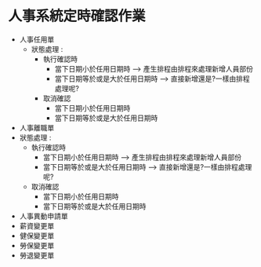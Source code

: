 ﻿# 人事系統定時確認作業

- 人事任用單
  - 狀態處理 : 
    - 執行確認時
      - 當下日期小於任用日期時 --> 產生排程由排程來處理新增人員部份
      - 當下日期等於或是大於任用日期時 --> 直接新增還是?一樣由排程處理呢?
    - 取消確認
      - 當下日期小於任用日期時 
      - 當下日期等於或是大於任用日期時
- 人事離職單
- 狀態處理 : 
    - 執行確認時
      - 當下日期小於任用日期時 --> 產生排程由排程來處理新增人員部份
      - 當下日期等於或是大於任用日期時 --> 直接新增還是?一樣由排程處理呢?
    - 取消確認
      - 當下日期小於任用日期時 
      - 當下日期等於或是大於任用日期時
- 人事異動申請單
- 薪資變更單
- 健保變更單
- 勞保變更單
- 勞退變更單